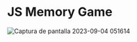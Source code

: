 # JS Memory Game
![Captura de pantalla 2023-09-04 051614](https://github.com/Judgalar/Memorama-JS/assets/93813028/edbbacc1-aaf0-4ab9-b911-1ace305190ad)
